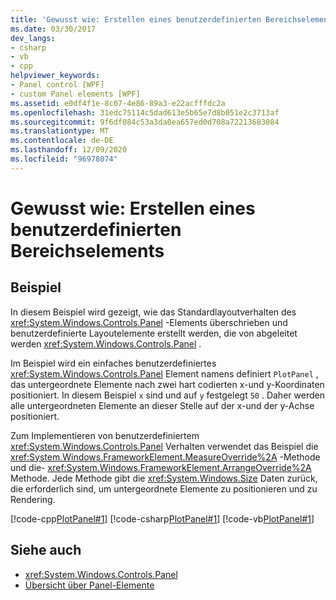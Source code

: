 ```yaml
---
title: 'Gewusst wie: Erstellen eines benutzerdefinierten Bereichselements'
ms.date: 03/30/2017
dev_langs:
- csharp
- vb
- cpp
helpviewer_keywords:
- Panel control [WPF]
- custom Panel elements [WPF]
ms.assetid: e0df4f1e-8c07-4e86-89a3-e22acfffdc2a
ms.openlocfilehash: 31edc75114c5dad613e5b65e7d8b051e2c3713af
ms.sourcegitcommit: 9f6df084c53a3da0ea657ed0d708a72213683084
ms.translationtype: MT
ms.contentlocale: de-DE
ms.lasthandoff: 12/09/2020
ms.locfileid: "96978074"
---
```

# <a name="how-to-create-a-custom-panel-element"></a>Gewusst wie: Erstellen eines benutzerdefinierten Bereichselements
## <a name="example"></a>Beispiel  
 In diesem Beispiel wird gezeigt, wie das Standardlayoutverhalten des <xref:System.Windows.Controls.Panel> -Elements überschrieben und benutzerdefinierte Layoutelemente erstellt werden, die von abgeleitet werden <xref:System.Windows.Controls.Panel> .  
  
 Im Beispiel wird ein einfaches benutzerdefiniertes <xref:System.Windows.Controls.Panel> Element namens definiert `PlotPanel` , das untergeordnete Elemente nach zwei hart codierten x-und y-Koordinaten positioniert. In diesem Beispiel `x` sind und auf `y` festgelegt `50` . Daher werden alle untergeordneten Elemente an dieser Stelle auf der x-und der y-Achse positioniert.  
  
 Zum Implementieren von benutzerdefiniertem <xref:System.Windows.Controls.Panel> Verhalten verwendet das Beispiel die <xref:System.Windows.FrameworkElement.MeasureOverride%2A> -Methode und die- <xref:System.Windows.FrameworkElement.ArrangeOverride%2A> Methode. Jede Methode gibt die <xref:System.Windows.Size> Daten zurück, die erforderlich sind, um untergeordnete Elemente zu positionieren und zu Rendering.  
  
 [!code-cpp[PlotPanel#1](~/samples/snippets/cpp/VS_Snippets_Wpf/PlotPanel/CPP/PlotPanel.cpp#1)]
 [!code-csharp[PlotPanel#1](~/samples/snippets/csharp/VS_Snippets_Wpf/PlotPanel/CSharp/PlotPanel.cs#1)]
 [!code-vb[PlotPanel#1](~/samples/snippets/visualbasic/VS_Snippets_Wpf/PlotPanel/VisualBasic/PlotPanel.vb#1)]  
  
## <a name="see-also"></a>Siehe auch

- <xref:System.Windows.Controls.Panel>
- [Übersicht über Panel-Elemente](panels-overview.md)
